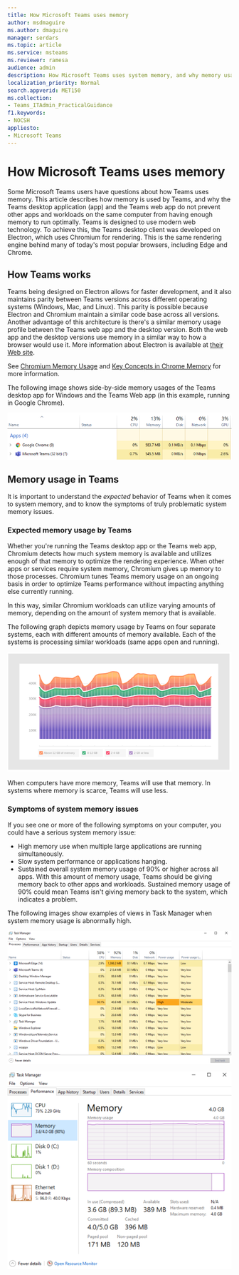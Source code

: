 ```yaml
---
title: How Microsoft Teams uses memory
author: msdmaguire
ms.author: dmaguire
manager: serdars
ms.topic: article
ms.service: msteams
ms.reviewer: ramesa
audience: admin
description: How Microsoft Teams uses system memory, and why memory usage is the same between the desktop application and the web application.
localization_priority: Normal
search.appverid: MET150
ms.collection: 
- Teams_ITAdmin_PracticalGuidance
f1.keywords:
- NOCSH
appliesto: 
- Microsoft Teams
---
```


# How Microsoft Teams uses memory

Some Microsoft Teams users have questions about how Teams uses memory. This article describes how memory is used by Teams, and why the Teams desktop application (app) and the Teams web app do not prevent other apps and workloads on the same computer from having enough memory to run optimally. Teams is designed to use modern web technology. To achieve this, the Teams desktop client was developed on Electron, which uses Chromium for rendering. This is the same rendering engine behind many of today's most popular browsers, including Edge and Chrome.

## How Teams works

Teams being designed on Electron allows for faster development, and it also maintains parity between Teams versions across different operating systems (Windows, Mac, and Linux). This parity is possible because Electron and Chromium maintain a similar code base across all versions. Another advantage of this architecture is there's a similar memory usage profile between the Teams web app and the desktop version. Both the web app and the desktop versions use memory in a similar way to how a browser would use it. More information about Electron is available at [their Web site](https://electronjs.org/).

See [Chromium Memory Usage](https://www.chromium.org/developers/memory-usage-backgrounder) and [Key Concepts in Chrome Memory](https://chromium.googlesource.com/chromium/src.git/+/master/docs/memory/key_concepts.md) for more information.

The following image shows side-by-side memory usages of the Teams desktop app for Windows and the Teams Web app (in this example, running in Google Chrome).

![Teams desktop app and Web app memory usage](media/teams-memory-clientweb.png)

## Memory usage in Teams

It is important to understand the *expected* behavior of Teams when it comes to system memory, and to know the symptoms of truly problematic system memory issues.

### Expected memory usage by Teams

Whether you're running the Teams desktop app or the Teams web app, Chromium detects how much system memory is available and utilizes enough of that memory to optimize the rendering experience. When other apps or services require system memory, Chromium gives up memory to those processes. Chromium tunes Teams memory usage on an ongoing basis in order to optimize Teams performance without impacting anything else currently running.

In this way, similar Chromium workloads can utilize varying amounts of memory, depending on the amount of system memory that is available.

The following graph depicts memory usage by Teams on four separate systems, each with different amounts of memory available. Each of the systems is processing similar workloads (same apps open and running).

![Teams memory usage across different systems](media/teams-memory-usage.png)

When computers have more memory, Teams will use that memory. In systems where memory is scarce, Teams will use less.

### Symptoms of system memory issues

If you see one or more of the following symptoms on your computer, you could have a serious system memory issue:

- High memory use when multiple large applications are running simultaneously.
- Slow system performance or applications hanging.
- Sustained overall system memory usage of 90% or higher across all apps. With this amount of memory usage, Teams should be giving memory back to other apps and workloads. Sustained memory usage of 90% could mean Teams isn't giving memory back to the system, which indicates a problem.

The following images show examples of views in Task Manager when system memory usage is abnormally high.

![Teams memory usage view in Task Manager](media/teams-memory-high-mem-process-list.png)

![Teams memory usage graph in Task Manager](media/teams-memory-high-mem-process-list2.png)
